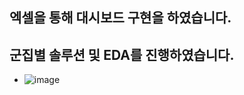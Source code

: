 ## 엑셀을 통해 대시보드 구현을 하였습니다. 

## 군집별 솔루션 및 EDA를 진행하였습니다. 

- ![image](https://user-images.githubusercontent.com/85602310/140644186-e787f48f-3d9d-4431-b458-e46ba23f92f2.png)
